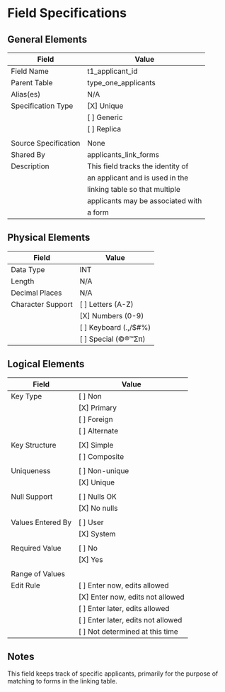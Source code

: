 # Field Specifications

## General Elements

| Field                 | Value                             |
|-----------------------|-----------------------------------|
| Field Name            | t1_applicant_id                   |
| Parent Table          | type_one_applicants               |
| Alias(es)             | N/A                               |
| Specification Type    | [X] Unique                        |
|                       | [ ] Generic                       |
|                       | [ ] Replica                       |
|                       |                                   |
| Source Specification  | None                              |
| Shared By             | applicants_link_forms             |
| Description           | This field tracks the identity of |
|                       | an applicant and is used in the   |
|                       | linking table so that multiple    |
|                       | applicants may be associated with |  
|                       | a form                            |


## Physical Elements

| Field                 | Value                             |
|-----------------------|-----------------------------------|
| Data Type             | INT                               |
| Length                | N/A                               |
| Decimal Places        | N/A                               |
| Character Support     | [ ] Letters (A-Z)                 |
|                       | [X] Numbers (0-9)                 |
|                       | [ ] Keyboard (.,/$#%)             |
|                       | [ ] Special (©®™Σπ)               |


## Logical Elements

| Field                 | Value                             |
|-----------------------|-----------------------------------|
| Key Type              | [ ] Non                           |
|                       | [X] Primary                       |   
|                       | [ ] Foreign                       |
|                       | [ ] Alternate                     |
|                       |                                   |
| Key Structure         | [X] Simple                        |
|                       | [ ] Composite                     |
|                       |                                   |
| Uniqueness            | [ ] Non-unique                    |
|                       | [X] Unique                        |
|                       |                                   |
| Null Support          | [ ] Nulls OK                      |
|                       | [X] No nulls                      |
|                       |                                   |
| Values Entered By     | [ ] User                          |
|                       | [X] System                        |
|                       |                                   |
| Required Value        | [ ] No                            |
|                       | [X] Yes                           |
|                       |                                   |
| Range of Values       |                                   |
| Edit Rule             | [ ] Enter now, edits allowed      |
|                       | [X] Enter now, edits not allowed  |
|                       | [ ] Enter later, edits allowed    |
|                       | [ ] Enter later, edits not allowed|
|                       | [ ] Not determined at this time   |

## Notes
This field keeps track of specific applicants, primarily for the purpose of 
    matching to forms in the linking table.
